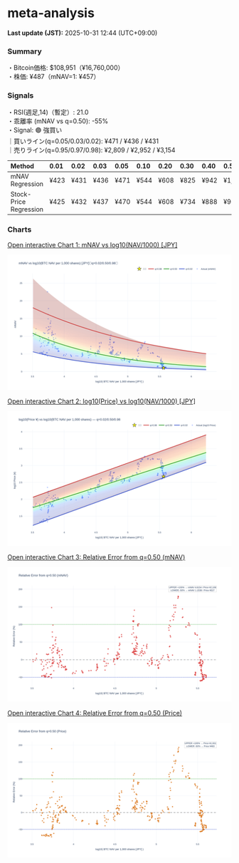 # meta-analysis


<!--REPORT:START-->
**Last update (JST):** 2025-10-31 12:44 (UTC+09:00)

### Summary
・Bitcoin価格: $108,951（¥16,760,000）  
・株価: ¥487（mNAV=1: ¥457）

### Signals
・RSI(週足,14)（暫定）: 21.0  
・乖離率 (mNAV vs q=0.50): -55%  
・Signal: 🟣 強買い  
｜買いライン(q=0.05/0.03/0.02): ¥471 / ¥436 / ¥431  
｜売りライン(q=0.95/0.97/0.98): ¥2,809 / ¥2,952 / ¥3,154

| Method                 | 0.01   | 0.02   | 0.03   | 0.05   | 0.10   | 0.20   | 0.30   | 0.40   | 0.50   | 0.60   | 0.70   | 0.80   | 0.90   | 0.95   | 0.97   | 0.98   | 0.99   |
|:-----------------------|:-------|:-------|:-------|:-------|:-------|:-------|:-------|:-------|:-------|:-------|:-------|:-------|:-------|:-------|:-------|:-------|:-------|
| mNAV Regression        | ¥423   | ¥431   | ¥436   | ¥471   | ¥544   | ¥608   | ¥825   | ¥942   | ¥1,054 | ¥1,288 | ¥1,421 | ¥1,820 | ¥2,511 | ¥2,809 | ¥2,952 | ¥3,154 | ¥3,156 |
| Stock-Price Regression | ¥425   | ¥432   | ¥437   | ¥470   | ¥544   | ¥608   | ¥734   | ¥888   | ¥966   | ¥1,125 | ¥1,310 | ¥1,743 | ¥2,275 | ¥2,485 | ¥2,602 | ¥2,855 | ¥2,874 |

### Charts
[Open interactive Chart 1: mNAV vs log10(NAV/1000) [JPY]](https://tkzm240.github.io/meta-analysis/fig1.html)

![fig1](assets/fig1.png)

[Open interactive Chart 2: log10(Price) vs log10(NAV/1000) [JPY]](https://tkzm240.github.io/meta-analysis/fig2.html)

![fig2](assets/fig2.png)

[Open interactive Chart 3: Relative Error from q=0.50 (mNAV)](https://tkzm240.github.io/meta-analysis/fig3.html)

![fig3](assets/fig3.png)

[Open interactive Chart 4: Relative Error from q=0.50 (Price)](https://tkzm240.github.io/meta-analysis/fig4.html)

![fig4](assets/fig4.png)
<!--REPORT:END-->

